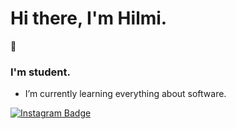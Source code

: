 ### <h1>Hi there, I'm Hilmi. </h1> 👋

<h3> I'm student. </h3>

-  I’m currently learning everything about software.

[![Instagram Badge](https://img.shields.io/badge/-Instagram-C13584?style=flat-quare&labelColor=C13584&logo=instagram&logoColor=white&link=link)](https://www.instagram.com/hilmi.klvyz/)


